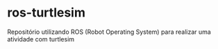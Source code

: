 # ros-turtlesim
Repositório utilizando ROS (Robot Operating System) para realizar uma atividade com turtlesim
